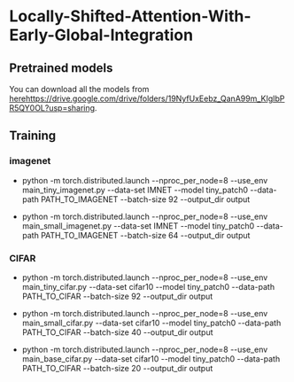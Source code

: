 # Locally-Shifted-Attention-With-Early-Global-Integration

## Pretrained models
You can download all the models from [here]()https://drive.google.com/drive/folders/19NyfUxEebz_QanA99m_KIgIbPR5QY0OL?usp=sharing.


## Training
### imagenet
* python -m torch.distributed.launch --nproc_per_node=8  --use_env main_tiny_imagenet.py --data-set IMNET --model tiny_patch0 --data-path PATH_TO_IMAGENET --batch-size 92 --output_dir output

* python -m torch.distributed.launch --nproc_per_node=8  --use_env main_small_imagenet.py --data-set IMNET --model tiny_patch0 --data-path PATH_TO_IMAGENET --batch-size 64 --output_dir output

### CIFAR
* python -m torch.distributed.launch --nproc_per_node=8  --use_env main_tiny_cifar.py --data-set cifar10 --model tiny_patch0 --data-path PATH_TO_CIFAR --batch-size 92 --output_dir output

* python -m torch.distributed.launch --nproc_per_node=8  --use_env main_small_cifar.py --data-set cifar10 --model tiny_patch0 --data-path PATH_TO_CIFAR --batch-size 40 --output_dir output

* python -m torch.distributed.launch --nproc_per_node=8  --use_env main_base_cifar.py --data-set cifar10 --model tiny_patch0 --data-path PATH_TO_CIFAR --batch-size 20 --output_dir output
